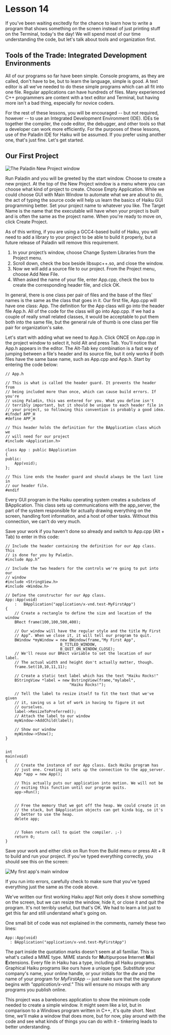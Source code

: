 # Lesson 14

If you've been waiting excitedly for the chance to learn how to write a program that shows something on the screen instead of just printing stuff on the Terminal, today's the day! We will spend most of our time understanding the code, but let's talk about tools and organization first.

## Tools of the Trade: Integrated Development Environments

All of our programs so far have been simple. Console programs, as they are called, don't have to be, but to learn the language, simple is good. A text editor is all we've needed to do these simple programs which can all fit into one file. Regular applications can have hundreds of files. Many experienced C++ programmers are content with a text editor and Terminal, but having more isn't a bad thing, especially for novice coders.

For the rest of these lessons, you will be encouraged -- but not required, however -- to use an Integrated Development Environment (IDE). IDEs tie together the compiler, the code editor, the debugger, and other tools so that a developer can work more efficiently. For the purposes of these lessons, use of the Paladin IDE for Haiku will be assumed. If you prefer using another one, that's just fine. Let's get started.

## Our First Project

![The Paladin New Project window](images/paladin2.png)

Run Paladin and you will be greeted by the start window. Choose to create a new project. At the top of the New Project window is a menu where you can choose what kind of project to create. Choose Empty Application. While we could choose GUI with Main Window to automate what we are about to do, the act of typing the source code will help us learn the basics of Haiku GUI programming better. Set your project name to whatever you like. The Target Name is the name that the executable will have when your project is built and is often the same as the project name. When you're ready to move on, click Create Project.

As of this writing, if you are using a GCC4-based build of Haiku, you will need to add a library to your project to be able to build it properly, but a future release of Paladin will remove this requirement.

1.	In your project’s window, choose Change System Libraries from the Project menu.
2.	Scroll down, check the box beside libsupc++.so, and close the window.
3.	Now we will add a source file to our project. From the Project menu, choose Add New File.
4.	When asked the name of your file, enter App.cpp, check the box to create the corresponding header file, and click OK.

In general, there is one class per pair of files and the base of the files' names is the same as the class that goes in it. Our first file, App.cpp will have one class: App. The definition for the App class will go into the header file App.h. All of the code for the class will go into App.cpp. If we had a couple of really small related classes, it would be acceptable to put them both into the same file, but the general rule of thumb is one class per file pair for organization's sake.

Let's start with adding what we need to App.h. Click ONCE on App.cpp in the project window to select it, hold Alt and press Tab. You'll notice that App.h appears in the editor. The Alt-Tab key combination is a fast way of jumping between a file's header and its source file, but it only works if both files have the same base name, such as App.cpp and App.h. Start by entering the code below:

``` {.c++}
// App.h

// This is what is called the header guard. It prevents the header from
// being included more than once, which can cause build errors. If you're
// using Paladin, this was entered for you. What you define isn't
// terribly important, but it should be unique to each header file in
// your project, so following this convention is probably a good idea.
#ifndef APP_H
#define APP_H

// This header holds the definition for the BApplication class which we
// will need for our project
#include <Application.h>

class App : public BApplication
{
public:
	App(void);
};

// This line ends the header guard and should always be the last line in
// our header file.
#endif
```

Every GUI program in the Haiku operating system creates a subclass of BApplication. This class sets up communications with the app\_server, the part of the system responsible for actually drawing everything on the screen, handling font information, and a host of other tasks. Without this connection, we can't do very much.

Save your work if you haven't done so already and switch to App.cpp (Alt + Tab) to enter in this code:

``` {.c++}
// Include the header containing the definition for our App class. This
// is done for you by Paladin.
#include App.h”

// Include the two headers for the controls we're going to put into our
// window
#include <StringView.h>
#include <Window.h>

// Define the constructor for our App class.
App::App(void)
	:	BApplication("application/x-vnd.test-MyFirstApp")
{
	// Create a rectangle to define the size and location of the window
	BRect frame(100,100,500,400);

	// Our window will have the regular style and the title My First
	// App”. When we close it, it will tell our program to quit.
	BWindow *myWindow = new BWindow(frame,"My First App",
						B_TITLED_WINDOW,
						B_QUIT_ON_WINDOW_CLOSE);
	// We'll reuse our BRect variable to set the location of our label.
	// The actual width and height don't actually matter, though.
	frame.Set(10,10,11,11);

	// Create a static text label which has the text "Haiku Rocks!"
	BStringView *label = new BstringView(frame,"mylabel",
							"Haiku Rocks!");

	// Tell the label to resize itself to fit the text that we've given
	// it, saving us a lot of work in having to figure it out
	// ourselves.
	label->ResizeToPreferred();
	// Attach the label to our window
	myWindow->AddChild(label);

	// Show our window
	myWindow->Show();
}


int
main(void)
{
	// Create the instance of our App class. Each Haiku program has
	// just one. Creating it sets up the connection to the app_server.
	App *app = new App();

	// This actually puts our application into motion. We will not be
	// exiting this function until our program quits.
	app->Run();


	// Free the memory that we got off the heap. We could create it on
	// the stack, but BApplication objects can get kinda big, so it's
	// better to use the heap.
	delete app;


	// Token return call to quiet the compiler. ;-)
	return 0;
}
```

Save your work and either click on Run from the Build menu or press Alt + R to build and run your project. If you've typed everything correctly, you should see this on the screen:

![My first app's main window](images/myfirstappshot.png)

If you run into errors, carefully check to make sure that you've typed everything just the same as the code above.

We've written our first working Haiku app! Not only does it show something on the screen, but we can resize the window, hide it, or close it and quit the program. It's not terribly useful, but that's OK. We had to learn a lot just to get this far and still understand what's going on.

One small bit of code was not explained in the comments, namely these two lines:

``` {.c++}
App::App(void)
  :	BApplication("application/x-vnd.test-MyFirstApp")
```

The part inside the quotation marks doesn't seem at all familiar. This is what's called a MIME type. MIME stands for **M**ultipurpose **I**nternet **M**ail **E**xtensions. Every file in Haiku has a type, including all Haiku programs. Graphical Haiku programs like ours have a unique type. Substitute your company's name, your online handle, or your initials for the *dw* and the name of your program for *MyFirstApp* -- just make sure that the signature begins with _"application/x-vnd."_ This will ensure no mixups with any programs you publish online.

This project was a barebones application to show the minimum code needed to create a simple window. It might seem like a lot, but in comparison to a Windows program written in C++, it's quite short. Next time, we'll make a window that does more, but for now, play around with the code and see what kinds of things you can do with it - tinkering leads to better understanding.
